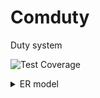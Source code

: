 # Comduty

Duty system

![Test Coverage](https://img.shields.io/endpoint?url=https://gist.githubusercontent.com/anclaev/a9b3e0ce15d9680f1ec5aff8cf418aa8/raw/f44714654bd9efcce9a2332ce03949de725d6492/coverage-apps-api.json)

<details>
  <summary>ER model</summary>
    <img src="https://github.com/anclaev/comduty/blob/main/docs/data-model.png?raw=true" width="100%" alt="ER model" title="">
</details>
